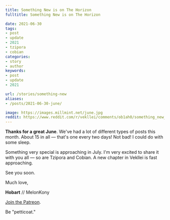 ```yaml
---
title: Something New is on The Horizon
fulltitle: Something New is on The Horizon

date: 2021-06-30
tags:
- post
- update
- 2021
- tzipora
- cobian
categories:
- story
- author
keywords:
- post
- update
- 2021

url: /stories/something-new
aliases:
- /posts/2021-06-30-june/

image: https://images.millmint.net/june.jpg
reddit: https://www.reddit.com/r/vekllei/comments/ob1ah0/something_new_is_on_the_horizon/
---
```


**Thanks for a great June**. We've had a lot of different types of posts this month. About 15 in all — that's one every two days! Not bad! I could do with some sleep.

Something very special is approaching in July. I'm very excited to share it with you all — so are Tzipora and Cobian. A new chapter in Vekllei is fast approaching.

See you soon.

Much love,

**Hobart** // MelonKony

[Join the Patreon](https://www.patreon.com/vekllei).

Be "petticoat."
